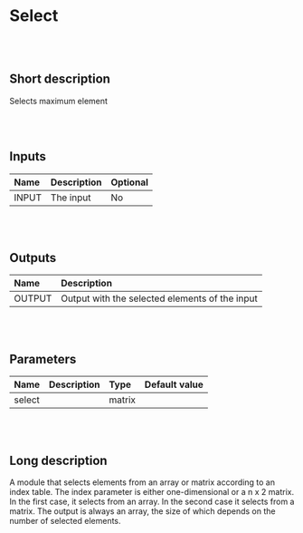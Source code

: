 # Select


<br><br>
## Short description

Selects maximum element

<br><br>

## Inputs

|Name|Description|Optional|
|:----|:-----------|:-------|
|INPUT|The input|No|

<br><br>

## Outputs

|Name|Description|
|:----|:-----------|
|OUTPUT|Output with the selected elements of the input|

<br><br>

## Parameters

|Name|Description|Type|Default value|
|:----|:-----------|:----|:-------------|
|select||matrix||

<br><br>
## Long description
A module that selects elements from an array or matrix according to an index table.
        The index parameter is either one-dimensional or a n x 2 matrix. In the first case, it selects from
        an array. In the second case it selects from a matrix. The output is always an array, the size
        of which depends on the number of selected elements.